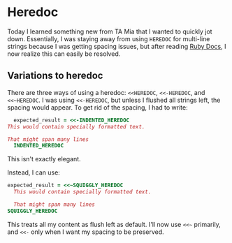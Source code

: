 # Heredoc

Today I learned something new from TA Mia that I wanted to quickly jot down.
Essentially, I was staying away from using `HEREDOC` for multi-line strings because I was getting spacing issues, but after reading [Ruby Docs](https://docs.ruby-lang.org/en/2.7.0/doc/syntax/literals_rdoc.html), I now realize this can easily be resolved.

## Variations to heredoc

There are three ways of using a heredoc: `<<HEREDOC`, `<<-HEREDOC`, and `<<~HEREDOC`.
I was using `<<-HEREDOC`, but unless I flushed all strings left, the spacing would appear.
To get rid of the spacing, I had to write:

```ruby
  expected_result = <<-INDENTED_HEREDOC
This would contain specially formatted text.

That might span many lines
  INDENTED_HEREDOC
```

This isn't exactly elegant.

Instead, I can use:

```ruby
expected_result = <<~SQUIGGLY_HEREDOC
  This would contain specially formatted text.

  That might span many lines
SQUIGGLY_HEREDOC
```

This treats all my content as flush left as default.
I'll now use `<<~` primarily, and `<<-` only when I want my spacing to be preserved.
